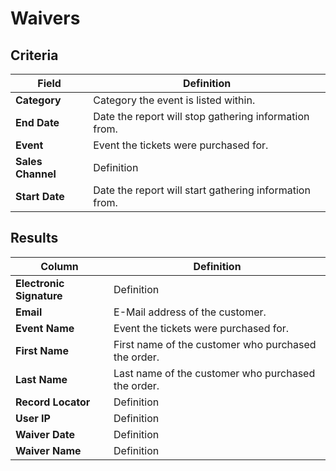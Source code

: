 # Waivers

## Criteria

| **Field** | **Definition** |
| --- | --- |
| **Category** | Category the event is listed within. |
| **End Date** | Date the report will stop gathering information from. |
| **Event** | Event the tickets were purchased for. |
| **Sales Channel** | Definition |
| **Start Date** | Date the report will start gathering information from. |

## Results

| **Column** | **Definition** |
| --- | --- |
| **Electronic Signature** | Definition |
| **Email** | E-Mail address of the customer. |
| **Event Name** | Event the tickets were purchased for. |
| **First Name** | First name of the customer who purchased the order. |
| **Last Name** | Last name of the customer who purchased the order. |
| **Record Locator** | Definition |
| **User IP** | Definition |
| **Waiver Date** | Definition |
| **Waiver Name** | Definition |

